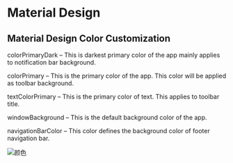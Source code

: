 # Material Design


## Material Design Color Customization

colorPrimaryDark – This is darkest primary color of the app mainly applies to notification bar background.

colorPrimary – This is the primary color of the app. This color will be applied as toolbar background.

textColorPrimary – This is the primary color of text. This applies to toolbar title.

windowBackground – This is the default background color of the app.

navigationBarColor – This color defines the background color of footer navigation bar.

![颜色](http://www.androidhive.info/wp-content/uploads/2015/04/android-material-design-color-schema.png)



